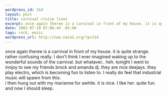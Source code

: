 ```yaml
--- 
wordpress_id: 314
layout: post
title: carnival cruise lines
excerpt: once again theree is a carnival in front of my house. it is quite strange. rather confusing really. I don't think I ever imagined waking up to the wonderful sounds of the carnival. but whataver.. heh. tonight I went to innjoy to see my friends brock and amanda dj. they are nice deejays. they play electro, which is becoming fun to listen to. I really do feel that industrial music will spawn from ...
date: 2002-07-10 07:06:44 -05:00
tags: rock, music
wordpress_url: http://new.nata2.org/?p=314
---
```

once again theree is a carnival in front of my house. it is quite strange. rather confusing really. I don't think I ever imagined waking up to the wonderful sounds of the carnival. but whataver.. heh. tonight I went to innjoy to see my friends brock and amanda dj. they are nice deejays. they play electro, which is becoming fun to listen to. I really do feel that industrial music will spawn from this. <br/>i then hung out with my marianne for awhile. it is nice. I like her. quite fun. and now I should sleep. 
